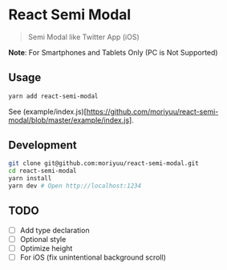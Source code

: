 # React Semi Modal

> Semi Modal like Twitter App (iOS)

**Note**: For Smartphones and Tablets Only (PC is Not Supported)

## Usage

```bash
yarn add react-semi-modal
```

See (example/index.js)[https://github.com/moriyuu/react-semi-modal/blob/master/example/index.js].

## Development

```bash
git clone git@github.com:moriyuu/react-semi-modal.git
cd react-semi-modal
yarn install
yarn dev # Open http://localhost:1234
```

## TODO

- [ ] Add type declaration
- [ ] Optional style
- [ ] Optimize height
- [ ] For iOS (fix unintentional background scroll)
